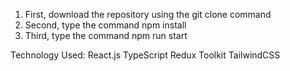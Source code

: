 1. First, download the repository using the git clone command
2. Second, type the command npm install
3. Third, type the command npm run start

Technology Used:
React.js
TypeScript
Redux Toolkit
TailwindCSS
